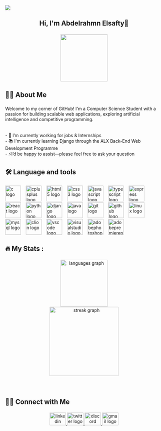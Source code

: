 <div align="left">
  <img src="https://visitor-badge.laobi.icu/badge?page_id=abdelrahmanelsafty75.abdelrahmanelsafty75&"  />
</div>

###

<h2 align="center">Hi, I'm Abdelrahmn Elsafty👋</h2>

###

<div align="center">
  <img height="150" src="https://media1.giphy.com/media/v1.Y2lkPTc5MGI3NjExb3hicjlnaXRmcGluczhmOGZ1ZWxvZXFxbWplcjUyZHFkaTM1Y3ZhcCZlcD12MV9pbnRlcm5hbF9naWZfYnlfaWQmY3Q9Zw/KWscyl3Uo9eCGRdWvN/giphy.gif"  />
</div>

###

<h2 align="left">👩‍💻  About Me</h2>

###

<p align="left">Welcome to my corner of GitHub! I'm a Computer Science Student with a passion for building scalable web applications, exploring artificial intelligence and competitive programming.<br><br><br>- 🔭  I’m currently working for jobs & Internships<br>- 📚 I'm currently learning Django through the ALX Back-End Web Development Programme<br>- ⚡I’d be happy to assist—please feel free to ask your question</p>

###

<h2 align="left">🛠 Language and tools</h2>

###

<div align="left">
  <img src="https://skillicons.dev/icons?i=c" height="50" alt="c logo"  />
  <img width="8" />
  <img src="https://skillicons.dev/icons?i=cpp" height="50" alt="cplusplus logo"  />
  <img width="8" />
  <img src="https://skillicons.dev/icons?i=html" height="50" alt="html5 logo"  />
  <img width="8" />
  <img src="https://skillicons.dev/icons?i=css" height="50" alt="css3 logo"  />
  <img width="8" />
  <img src="https://skillicons.dev/icons?i=js" height="50" alt="javascript logo"  />
  <img width="8" />
  <img src="https://skillicons.dev/icons?i=ts" height="50" alt="typescript logo"  />
  <img width="8" />
  <img src="https://skillicons.dev/icons?i=express" height="50" alt="express logo"  />
  <img width="8" />
  <img src="https://skillicons.dev/icons?i=react" height="50" alt="react logo"  />
  <img width="8" />
  <img src="https://skillicons.dev/icons?i=py" height="50" alt="python logo"  />
  <img width="8" />
  <img src="https://skillicons.dev/icons?i=django" height="50" alt="django logo"  />
  <img width="8" />
  <img src="https://skillicons.dev/icons?i=java" height="50" alt="java logo"  />
  <img width="8" />
  <img src="https://skillicons.dev/icons?i=git" height="50" alt="git logo"  />
  <img width="8" />
  <img src="https://skillicons.dev/icons?i=github" height="50" alt="github logo"  />
  <img width="8" />
  <img src="https://skillicons.dev/icons?i=linux" height="50" alt="linux logo"  />
  <img width="8" />
  <img src="https://skillicons.dev/icons?i=mysql" height="50" alt="mysql logo"  />
  <img width="8" />
  <img src="https://skillicons.dev/icons?i=clion" height="50" alt="clion logo"  />
  <img width="8" />
  <img src="https://skillicons.dev/icons?i=vscode" height="50" alt="vscode logo"  />
  <img width="8" />
  <img src="https://skillicons.dev/icons?i=visualstudio" height="50" alt="visualstudio logo"  />
  <img width="8" />
  <img src="https://skillicons.dev/icons?i=ps" height="50" alt="adobephotoshop logo"  />
  <img width="8" />
  <img src="https://skillicons.dev/icons?i=pr" height="50" alt="adobepremierepro logo"  />
</div>

###

<h2 align="left">🔥   My Stats :</h2>

###

<div align="center">
  <img src="https://github-readme-stats.vercel.app/api/top-langs?username=abdelrahmanelsafty75&locale=en&hide_title=false&layout=compact&card_width=320&langs_count=5&theme=dracula&hide_border=false&order=2" height="150" alt="languages graph" /> <br>
  <img src="https://streak-stats.demolab.com?user=abdelrahmanelsafty75&locale=en&mode=daily&theme=dark&hide_border=false&border_radius=5&order=3" height="220" alt="streak graph"  />
</div>

###

<br clear="both">

<h2 align="left">🙋‍♂️ Connect with Me</h2>

###

<div align="center">
  <a href="linkedin.com/in/abdelrahmanelsafty75" target="_blank">
    <img src="https://raw.githubusercontent.com/maurodesouza/profile-readme-generator/master/src/assets/icons/social/linkedin/default.svg" width="52" height="40" alt="linkedin logo"  />
  </a>
  <a href="https://x.com/abdo__elsafty74?t=9Gp6n6jRoFgkGYAl55suTA&s=09" target="_blank">
    <img src="https://raw.githubusercontent.com/maurodesouza/profile-readme-generator/master/src/assets/icons/social/twitter/default.svg" width="52" height="40" alt="twitter logo"  />
  </a>
  <a href="https://discord.com/users/elsafty74" target="_blank">
    <img src="https://raw.githubusercontent.com/maurodesouza/profile-readme-generator/master/src/assets/icons/social/discord/default.svg" width="52" height="40" alt="discord logo"  />
  </a>
  <a href="abdelrhmanelsafty74@gmail.com" target="_blank">
    <img src="https://raw.githubusercontent.com/maurodesouza/profile-readme-generator/master/src/assets/icons/social/gmail/default.svg" width="52" height="40" alt="gmail logo"  />
  </a>
</div>

###

